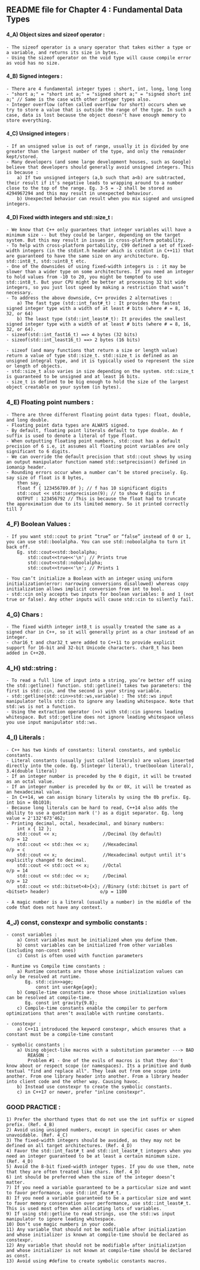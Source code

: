 ## README file for Chapter 4 : Fundamental Data Types

#### 4_A) Object sizes and sizeof operator :

    - The sizeof operator is a unary operator that takes either a type or a variable, and returns its size in bytes. 
    - Using the sizeof operator on the void type will cause compile error as void has no size.

#### 4_B) Signed integers :

    - There are 4 fundamental integer types : short, int, long, long long
    - "short a;" = "short int a;" = "signed short a;" = "signed short int a;" // Same is the case with other integer types also.
    - Integer overflow (often called overflow for short) occurs when we try to store a value that is outside the range of the type. In such a case, data is lost because the object doesn’t have enough memory to store everything.

#### 4_C) Unsigned integers :

    - If an unsigned value is out of range, usually it is divided by one greater than the largest number of the type, and only the remainder kept/stored.
    - Many developers (and some large development houses, such as Google) believe that developers should generally avoid unsigned integers. This is because :
        a) If two unsigned integers (a,b such that a<b) are subtracted, their result if it's negative leads to wrapping around to a number close to the top of the range. Eg. 3-5 = -2 shall be stored as 4294967294 and this may result in unexpected behaviour.
        b) Unexpected behavior can result when you mix signed and unsigned integers.

#### 4_D) Fixed width integers and std::size_t :

    - We know that C++ only guarantees that integer variables will have a minimum size -- but they could be larger, depending on the target system. But this may result in issues in cross-platform potability.
    - To help with cross-platform portability, C99 defined a set of fixed-width integers (in the stdint.h header which is cstdint in C++11) that are guaranteed to have the same size on any architecture. Eg. std::int8_t, std::uint8_t etc.
    - One of the downsides of using fixed-width integers is : it may be slower than a wider type on some architectures. If you need an integer to hold values from -10 to 20, you might be tempted to use std::int8_t. But your CPU might be better at processing 32 bit wide integers, so you just lost speed by making a restriction that wasn’t necessary.
    - To address the above downside, C++ provides 2 alternatives :
        a) The fast type (std::int_fast#_t) : It provides the fastest signed integer type with a width of at least # bits (where # = 8, 16, 32, or 64)
        b) The least type (std::int_least#_t): It provides the smallest signed integer type with a width of at least # bits (where # = 8, 16, 32, or 64).
    - sizeof(std::int_fast16_t) ==> 4 bytes (32 bits)
    - sizeof(std::int_least16_t) ==> 2 bytes (16 bits)
    
    - sizeof (and many functions that return a size or length value) return a value of type std::size_t. std::size_t is defined as an unsigned integral type, and it is typically used to represent the size or length of objects.
    - std::size_t also varies in size depending on the system. std::size_t is guaranteed to be unsigned and at least 16 bits.
    - size_t is defined to be big enough to hold the size of the largest object creatable on your system (in bytes).

### 4_E) Floating point numbers :

    - There are three different floating point data types: float, double, and long double.
    - Floating point data types are ALWAYS signed.
    - By default, floating point literals default to type double. An f suffix is used to denote a literal of type float.
    - When outputting floating point numbers, std::cout has a default precision of 6 i.e, it assumes all floating point variables are only significant to 6 digits.
    - We can override the default precision that std::cout shows by using an output manipulator function named std::setprecision() defined in iomanip header.
    - Rounding errors occur when a number can’t be stored precisely. Eg. say size of float is 8 bytes, 
        then say,
        float f { 123456789.0f }; // f has 10 significant digits
        std::cout << std::setprecision(9); // to show 9 digits in f 
        OUTPUT : 123456792 // This is because the float had to truncate the approximation due to its limited memory. So it printed correctly till 7

### 4_F) Boolean Values :

    - If you want std::cout to print “true” or “false” instead of 0 or 1, you can use std::boolalpha. You can use std::noboolalpha to turn it back off.
        Eg. std::cout<<std::boolalpha;
            std::cout<<true<<'\n'; // Prints true
            std::cout<<std::noboolalpha;
            std::cout<<true<<'\n'; // Prints 1

    - You can’t initialize a Boolean with an integer using uniform initialization(error: narrowing conversions disallowed) whereas copy initialization allows implicit conversion from int to bool.
    - std::cin only accepts two inputs for boolean variables: 0 and 1 (not true or false). Any other inputs will cause std::cin to silently fail.

### 4_G) Chars :

    - The fixed width integer int8_t is usually treated the same as a signed char in C++, so it will generally print as a char instead of an integer.
    - char16_t and char32_t were added to C++11 to provide explicit support for 16-bit and 32-bit Unicode characters. char8_t has been added in C++20.

### 4_H) std::string :

    - To read a full line of input into a string, you’re better off using the std::getline() function. std::getline() takes two parameters: the first is std::cin, and the second is your string variable.
    - std::getline(std::cin>>std::ws,variable) : The std::ws input manipulator tells std::cin to ignore any leading whitespace. Note that std::ws is not a function.
    - Using the extraction operator (>>) with std::cin ignores leading whitespace. But std::getline does not ignore leading whitespace unless you use input manipulator std::ws.

### 4_I) Literals :

    - C++ has two kinds of constants: literal constants, and symbolic constants.
    - Literal constants (usually just called literals) are values inserted directly into the code. Eg. 5(integer literal), true(boolean literal), 3.4(double literal)
    - If an integer number is preceded by the 0 digit, it will be treated as an octal value.
    - If an integer number is preceded by 0x or 0X, it will be treated as an hexadecimal value. 
    - In C++14, we can assign binary literals by using the 0b prefix. Eg. int bin = 0b1010;
    - Because long literals can be hard to read, C++14 also adds the ability to use a quotation mark (') as a digit separator. Eg. long value = 2'132'673'462;
    - Printing decimal, octal, hexadecimal, and binary numbers:
        int x { 12 };
        std::cout << x;                 //Decimal (by default)                                              o/p = 12
        std::cout << std::hex << x;     //Hexadecimal                                                       o/p = c
        std::cout << x;                 //Hexadecimal output until it's explicitly changed to decimal.
        std::cout << std::oct << x;     //Octal                                                             o/p = 14
        std::cout << std::dec << x;     //Decimal                                                           o/p = 12
        std::cout << std::bitset<4>{x}; //Binary (std::bitset is part of <bitset> header)                   o/p = 1100
    
    - A magic number is a literal (usually a number) in the middle of the code that does not have any context.

### 4_J) const, constexpr and symbolic constants :

    - const variables :
        a) Const variables must be initialized when you define them.
        b) const variables can be initialized from other variables (including non-const ones)
        c) Const is often used with function parameters

    - Runtime vs Compile time constants :
        a) Runtime constants are those whose initialization values can only be resolved at runtime.
           Eg. std::cin>>age;
               const int userAge{age};
        b) Compile-time constants are those whose initialization values can be resolved at compile-time.
           Eg. const int gravity{9.8};
        c) Compile-time constants enable the compiler to perform optimizations that aren’t available with runtime constants. 

    - constexpr :
        a) C++11 introduced the keyword constexpr, which ensures that a constant must be a compile-time constant

    - symbolic constants :
        a) Using object-like macros with a substitution parameter ---> BAD
            REASON :
            Problem #1 - One of the evils of macros is that they don't know about or respect scope (or namespaces). Its a primitive and dumb textual "find and replace all". They leak out from one scope into another. From one library header into another. From a library header into client code and the other way. Causing havoc.
        b) Instead use constexpr to create the symbolic constants.
        c) in C++17 or newer, prefer "inline constexpr".
            

### GOOD PRACTICE :
```
1) Prefer the shorthand types that do not use the int suffix or signed prefix. (Ref. 4_B)
2) Avoid using unsigned numbers, except in specific cases or when unavoidable. (Ref. 4_C)
3) The fixed-width integers should be avoided, as they may not be defined on all target architectures. (Ref. 4_D)
4) Favor the std::int_fast#_t and std::int_least#_t integers when you need an integer guaranteed to be at least a certain minimum size. (Ref. 4_D)
5) Avoid the 8-bit fixed-width integer types. If you do use them, note that they are often treated like chars. (Ref. 4_D)
6) int should be preferred when the size of the integer doesn’t matter.
7) If you need a variable guaranteed to be a particular size and want to favor performance, use std::int_fast#_t.
8) If you need a variable guaranteed to be a particular size and want to favor memory conservation over performance, use std::int_least#_t. This is used most often when allocating lots of variables.
9) If using std::getline to read strings, use the std::ws input manipulator to ignore leading whitespace.
10) Don’t use magic numbers in your code.
11) Any variable that should not be modifiable after initialization and whose initializer is known at compile-time should be declared as constexpr.
12) Any variable that should not be modifiable after initialization and whose initializer is not known at compile-time should be declared as const.
13) Avoid using #define to create symbolic constants macros.